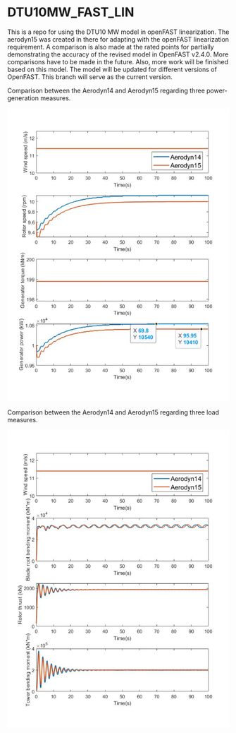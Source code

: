 # DTU10MW_FAST_LIN
This is a repo for using the DTU10 MW model in openFAST linearization. The aerodyn15 was created in there for adapting with the openFAST linearization requirement. A comparison is also made at the rated points for partially demonstrating the accuracy of the revised model in OpenFAST v2.4.0. More comparisons have to be made in the future. Also, more work will be finished based on this model. The model will be updated for different versions of OpenFAST. This branch will serve as the current version.

Comparison between the Aerodyn14 and Aerodyn15 regarding three power-generation measures.

![alt text](Comparison/RatedPower/ComparisonA14-A15-ratedpointpower.jpg?raw=true)

Comparison between the Aerodyn14 and Aerodyn15 regarding three load measures.

![alt text](Comparison/RatedPower/ComparisonA14-A15-ratedpointloadfig.jpg?raw=true)
